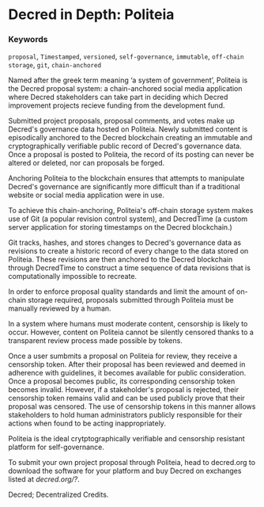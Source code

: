 # Decred in Depth: Politeia

### Keywords
`proposal`, `Timestamped`, `versioned`, `self-governance`, `immutable`, `off-chain storage`, `git`, `chain-anchored`

Named after the greek term meaning ‘a system of government’, Politeia is the Decred proposal system: a chain-anchored social media application where Decred stakeholders can take part in deciding which Decred improvement projects recieve funding from the development fund. 

Submitted project proposals, proposal comments, and votes make up Decred's governance data hosted on Politeia. Newly submitted content is episodically anchored to the Decred blockchain creating an immutable and cryptographically verifiable public record of Decred's governance data. Once a proposal is posted to Politeia, the record of its posting can never be altered or deleted, nor can proposals be forged. 

Anchoring Politeia to the blockchain ensures that attempts to manipulate Decred's governance are significantly more difficult than if a traditional website or social media application were in use.

To achieve this chain-anchoring, Politeia's off-chain storage system makes use of Git (a popular revision control system), and DecredTime (a custom server application for storing timestamps on the Decred blockchain.)

Git tracks, hashes, and stores changes to Decred's governance data as revisions to create a historic record of every change to the data stored on Politeia. These revisions are then anchored to the Decred blockchain through DecredTime to construct a time sequence of data revisions that is computationally impossible to recreate.

In order to enforce proposal quality standards and limit the amount of on-chain storage required, proposals submitted through Politeia must be manually reviewed by a human.

In a system where humans must moderate content, censorship is likely to occur. However, content on Politeia cannot be silently censored thanks to a transparent review process made possible by tokens.

Once a user sumbmits a proposal on Politeia for review, they receive a censorship token. After their proposal has been reviewed and deemed in adherence with guidelines, it becomes available for public consideration. Once a proposal becomes public, its corresponding censorship token becomes invalid. However, if a stakeholder's proposal is rejected, their censorship token remains valid and can be used publicly prove that their proposal was censored. The use of censorship tokens in this manner allows stakeholders to hold human administrators publicly responsible for their actions when found to be acting inappropriately.

Politeia is the ideal crytptographically verifiable and censorship resistant platform for self-governance. 

To submit your own project proposal through Politeia, head to decred.org to download the software for your platform and buy Decred on exchanges listed at _decred.org/?_.

Decred; Decentralized Credits.


 	
